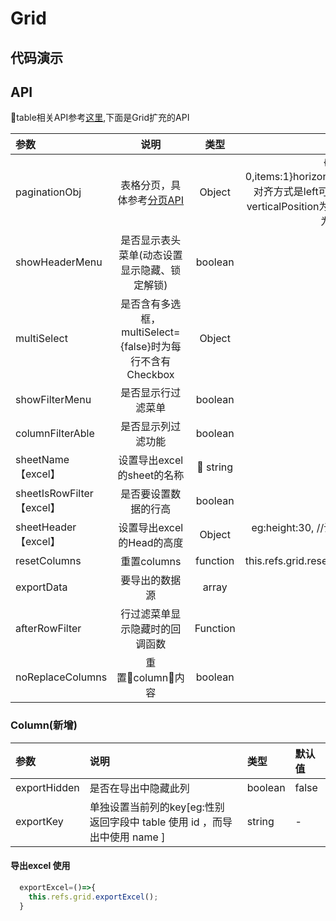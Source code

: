 # Grid
## 代码演示
## API
table相关API参考[这里](http://bee.tinper.org/bee-table#bee-table),下面是Grid扩充的API

|参数|说明|类型|默认值|
|:--|:---:|:--:|---:|
|paginationObj|表格分页，具体参考[分页API](http://bee.tinper.org/bee-pagination#bee-pagination)|Object|{activePage: 1, total: 0,items:1}horizontalPosition:分页条的对齐方式是left可以为center、right。verticalPosition为bottom或者top,当值为'none'时不显示分页|
|showHeaderMenu|是否显示表头菜单(动态设置显示隐藏、锁定解锁)|boolean|true|
|multiSelect|是否含有多选框，multiSelect={false}时为每行不含有Checkbox|Object|{}|
|showFilterMenu|是否显示行过滤菜单|boolean|false|
|columnFilterAble|是否显示列过滤功能|boolean|true|
|sheetName【excel】| 设置导出excel 的sheet的名称 | string | -- |
|sheetIsRowFilter【excel】| 是否要设置数据的行高 | boolean | false |
|sheetHeader【excel】| 设置导出excel 的Head的高度 | Object | eg:height:30, //设置高度ifshow:false //是否显示 |
|resetColumns|重置columns|function|this.refs.grid.resetColumns(columns)|
|exportData|要导出的数据源|array	|-|
|afterRowFilter|行过滤菜单显示隐藏时的回调函数|Function	|-|
|noReplaceColumns|重置column内容|boolean	|false|


### Column(新增)

|参数|说明|类型|默认值|
|:--|:---|:--|:---| 
|exportHidden|是否在导出中隐藏此列|boolean	|false|
|exportKey|单独设置当前列的key[eg:性别 返回字段中 table 使用 id ，而导出中使用 name ]|string	|-|


####  导出excel 使用

```js
  exportExcel=()=>{
    this.refs.grid.exportExcel();
  }

  
```


